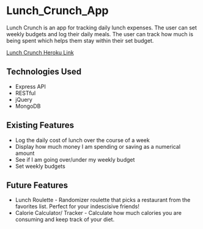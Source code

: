 # Lunch_Crunch_App

Lunch Crunch is an app for tracking daily lunch expenses. The user can set weekly budgets and log their daily meals. The user can track how much is being spent which helps them stay within their set budget.

[Lunch Crunch Heroku Link](https://lunchcrunch.herokuapp.com/)

## Technologies Used
* Express API 
* RESTful 
* jQuery 
* MongoDB 

## Existing Features
* Log the daily cost of lunch over the course of a week
* Display how much money I am spending or saving as a numerical amount
* See if I am going over/under my weekly budget
* Set weekly budgets

## Future Features
* Lunch Roulette - Randomizer roulette that picks a restaurant from the favorites list. Perfect for your indescisive friends!
* Calorie Calculator/ Tracker - Calculate how much calories you are consuming and keep track of your diet.

